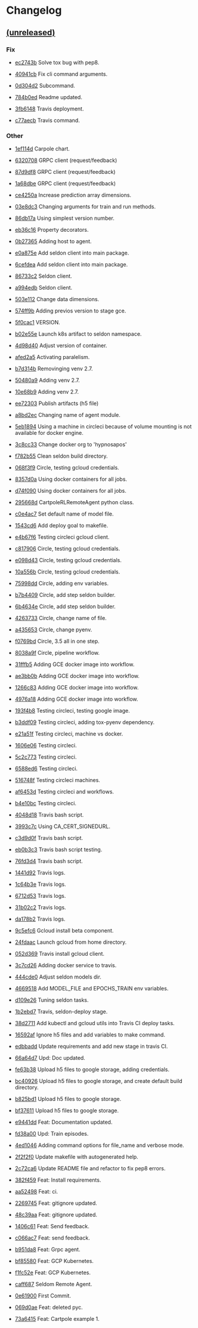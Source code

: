 # Changelog


## [(unreleased)](https://github.com/hypnosapos/cartpole-rl-remote/tree/None)

### Fix

* [ec2743b](https://github.com/hypnosapos/cartpole-rl-remote/commit/ec2743b3b9d76eb5ea5e9b78ae6094746eedd21e) Solve tox bug with pep8.

* [40941cb](https://github.com/hypnosapos/cartpole-rl-remote/commit/40941cbccb04c2064eee535a764b13394892f12f) Fix cli command arguments.

* [0d304d2](https://github.com/hypnosapos/cartpole-rl-remote/commit/0d304d2be9ab0be01995a30f6c1aa9d0d190e1d5) Subcommand.

* [784b0ed](https://github.com/hypnosapos/cartpole-rl-remote/commit/784b0ed19bb2871a50f385919f660a70038e9036) Readme updated.

* [3fb6148](https://github.com/hypnosapos/cartpole-rl-remote/commit/3fb61480af3f9015f81e35069c93b98482f29984) Travis deployment.

* [c77aecb](https://github.com/hypnosapos/cartpole-rl-remote/commit/c77aecbc4ed6cd8be1777808c038a74516566859) Travis command.

### Other

* [1ef114d](https://github.com/hypnosapos/cartpole-rl-remote/commit/1ef114d42dc74bd912cc1fd0080f248d15c63637) Carpole chart.

* [6320708](https://github.com/hypnosapos/cartpole-rl-remote/commit/63207087405184f407606f18c383c6db6ecbea02) GRPC client (request/feedback)

* [87d9df8](https://github.com/hypnosapos/cartpole-rl-remote/commit/87d9df8be236d6fd2dfb5cdac45d19935a964a4f) GRPC client (request/feedback)

* [1a68dbe](https://github.com/hypnosapos/cartpole-rl-remote/commit/1a68dbeeaeb751469ca603cd165e3f2deea481c6) GRPC client (request/feedback)

* [ce4250a](https://github.com/hypnosapos/cartpole-rl-remote/commit/ce4250a0a6e59e6c1da18cb313d91a04303b631e) Increase prediction array dimensions.

* [03e8dc3](https://github.com/hypnosapos/cartpole-rl-remote/commit/03e8dc316391193747330d80558ce68786a70d6e) Changing arguments for train and run methods.

* [86db17a](https://github.com/hypnosapos/cartpole-rl-remote/commit/86db17a09e0928e3196a4a33a70c3b8cdb0a2812) Using simplest version number.

* [eb36c16](https://github.com/hypnosapos/cartpole-rl-remote/commit/eb36c160e9951e093c4609c22980c38e3cbc1505) Property decorators.

* [0b27365](https://github.com/hypnosapos/cartpole-rl-remote/commit/0b27365b807054ca408fcf747b1d159d296df731) Adding host to agent.

* [e0a875e](https://github.com/hypnosapos/cartpole-rl-remote/commit/e0a875eb891e71669529b00f7b576d31ac620380) Add seldon client into main package.

* [6cefdea](https://github.com/hypnosapos/cartpole-rl-remote/commit/6cefdea349d412013a44fa1140b389b5e41a2654) Add seldon client into main package.

* [86733c2](https://github.com/hypnosapos/cartpole-rl-remote/commit/86733c2f1958cc48eafdcc1380764ceddeb35fe3) Seldon client.

* [a994edb](https://github.com/hypnosapos/cartpole-rl-remote/commit/a994edb30e59375e9a112346a653ec24fcbdc154) Seldon client.

* [503e112](https://github.com/hypnosapos/cartpole-rl-remote/commit/503e112122438f0bd4ac4cc95e4eabdf6d2f0ab5) Change data dimensions.

* [574ff9b](https://github.com/hypnosapos/cartpole-rl-remote/commit/574ff9be8ecb4cf49ab892574da044c6c2c190b1) Adding previos version to stage gce.

* [5f0cac1](https://github.com/hypnosapos/cartpole-rl-remote/commit/5f0cac1cdd5ad152c9b9e5aed82a8920289a8520) VERSION.

* [b02e55e](https://github.com/hypnosapos/cartpole-rl-remote/commit/b02e55e97b54b0260a20ecc2ee1098c864948272) Launch k8s artifact to seldon namespace.

* [4d98d40](https://github.com/hypnosapos/cartpole-rl-remote/commit/4d98d40099b2d7a9ce0e2caa06ff34f0ea281c73) Adjust version of container.

* [afed2a5](https://github.com/hypnosapos/cartpole-rl-remote/commit/afed2a539ae9fa6fdff35c45a77e0bee1ffa7bca) Activating paralelism.

* [b7d314b](https://github.com/hypnosapos/cartpole-rl-remote/commit/b7d314bf7984f9a0a9f27b6e51520b26e1fa5536) Removinging venv 2.7.

* [50480a9](https://github.com/hypnosapos/cartpole-rl-remote/commit/50480a97b8b62e663d607c81ea85d2d018f5f76f) Adding venv 2.7.

* [10e68b9](https://github.com/hypnosapos/cartpole-rl-remote/commit/10e68b93c5680569d7d0e4b05804527066c0da76) Adding venv 2.7.

* [ee72303](https://github.com/hypnosapos/cartpole-rl-remote/commit/ee72303efab978673185fefcdee084fecca67dfe) Publish artifacts (h5 file)

* [a8bd2ec](https://github.com/hypnosapos/cartpole-rl-remote/commit/a8bd2ec1bd551b4b31fee902e8877b305e149940) Changing name of agent module.

* [5eb1894](https://github.com/hypnosapos/cartpole-rl-remote/commit/5eb18942936e935c6bc10c3cf44b19c3698ab904) Using a machine in circleci because of volume mounting is not available for docker engine.

* [3c8cc33](https://github.com/hypnosapos/cartpole-rl-remote/commit/3c8cc333959c31aae4892f5761b009e94f8cc67f) Change docker org to 'hypnosapos'

* [f782b55](https://github.com/hypnosapos/cartpole-rl-remote/commit/f782b55cc95ff7dfee04ed4af4caa44928350eed) Clean seldon build directory.

* [068f3f9](https://github.com/hypnosapos/cartpole-rl-remote/commit/068f3f9c9baad4cf55d5873b22b4a61b713047bd) Circle, testing gcloud credentials.

* [8357d0a](https://github.com/hypnosapos/cartpole-rl-remote/commit/8357d0ad445ed64a5a00a08bca7ab23290ba93d3) Using docker containers for all jobs.

* [d74f090](https://github.com/hypnosapos/cartpole-rl-remote/commit/d74f09099fb0cad1be831604161753ff034256fe) Using docker containers for all jobs.

* [295668d](https://github.com/hypnosapos/cartpole-rl-remote/commit/295668d7d259645e99113e4579d70cc0bb296ea4) CartpoleRLRemoteAgent python class.

* [c0e4ac7](https://github.com/hypnosapos/cartpole-rl-remote/commit/c0e4ac7e831013f939a75770b787b2efcdcb46a1) Set default name of model file.

* [1543cd6](https://github.com/hypnosapos/cartpole-rl-remote/commit/1543cd6f526800699a6c5cf9d3787ea868caaa35) Add deploy goal to makefile.

* [e4b67f6](https://github.com/hypnosapos/cartpole-rl-remote/commit/e4b67f6ad2cf480a3be8e96992a8fd20f0c42178) Testing circleci gcloud client.

* [c817906](https://github.com/hypnosapos/cartpole-rl-remote/commit/c81790628d43ef24ec38e1f46c0d937a317644b9) Circle, testing gcloud credentials.

* [e098d43](https://github.com/hypnosapos/cartpole-rl-remote/commit/e098d4306531b1ee544163e4ca55cf91ea3c7934) Circle, testing gcloud credentials.

* [10a556b](https://github.com/hypnosapos/cartpole-rl-remote/commit/10a556bba2eab73df5ff79b45a335ccf94fee5d1) Circle, testing gcloud credentials.

* [75998dd](https://github.com/hypnosapos/cartpole-rl-remote/commit/75998dd2e0fee097d5f80383232dead6efff6813) Circle, adding env variables.

* [b7b4409](https://github.com/hypnosapos/cartpole-rl-remote/commit/b7b44099561217b0633551724317a93df4b2bb09) Circle, add step seldon builder.

* [6b4634e](https://github.com/hypnosapos/cartpole-rl-remote/commit/6b4634e21cad24974d4e0e5931b6c37e8a502faf) Circle, add step seldon builder.

* [4263733](https://github.com/hypnosapos/cartpole-rl-remote/commit/4263733bf6a1dbe7a5722f48837463496e4da746) Circle, change name of file.

* [a435653](https://github.com/hypnosapos/cartpole-rl-remote/commit/a435653e265f21b27acf2f3174df46959b406d08) Circle, change pyenv.

* [f0769bd](https://github.com/hypnosapos/cartpole-rl-remote/commit/f0769bdde78d5a025758163a240ea6e1728737a3) Circle, 3.5 all in one step.

* [8038a9f](https://github.com/hypnosapos/cartpole-rl-remote/commit/8038a9f319fd67dbdee5e31df690a5fa5e842602) Circle, pipeline workflow.

* [31fffb5](https://github.com/hypnosapos/cartpole-rl-remote/commit/31fffb58ef8dd24a9624c7c409d726bd7c3d26ac) Adding GCE docker image into workflow.

* [ae3bb0b](https://github.com/hypnosapos/cartpole-rl-remote/commit/ae3bb0ba562a0f10767a86651c574e4b91c78679) Adding GCE docker image into workflow.

* [1266c83](https://github.com/hypnosapos/cartpole-rl-remote/commit/1266c83cd4fbae3e49c001de9dd3c1d1f1df8344) Adding GCE docker image into workflow.

* [4976a18](https://github.com/hypnosapos/cartpole-rl-remote/commit/4976a18f4733910a475ab263f2cd5fb4023b11ef) Adding GCE docker image into workflow.

* [193f4b8](https://github.com/hypnosapos/cartpole-rl-remote/commit/193f4b8ef03ba5b6d92241304e0b26bd83318e26) Testing circleci, testing google image.

* [b3ddf09](https://github.com/hypnosapos/cartpole-rl-remote/commit/b3ddf09de0d8b1f87d4227a901953bae9cb7e115) Testing circleci, adding tox-pyenv dependency.

* [e21a51f](https://github.com/hypnosapos/cartpole-rl-remote/commit/e21a51fc22ea4d5fe91804c93e39e74ec7c8699d) Testing circleci, machine vs docker.

* [1606e06](https://github.com/hypnosapos/cartpole-rl-remote/commit/1606e06fa14f480325f2777ec680451b7b84e3f0) Testing circleci.

* [5c2c773](https://github.com/hypnosapos/cartpole-rl-remote/commit/5c2c773a53981b15b5952a2aa134326f74e2003e) Testing circleci.

* [6588ed6](https://github.com/hypnosapos/cartpole-rl-remote/commit/6588ed6f01ef4c73f13621ed553e7ff104a35081) Testing circleci.

* [516748f](https://github.com/hypnosapos/cartpole-rl-remote/commit/516748fc2f04a05a54850e4b635117912307aacb) Testing circleci machines.

* [af6453d](https://github.com/hypnosapos/cartpole-rl-remote/commit/af6453dfafd28fa6546c2c04fcdac5f7b0326fe2) Testing circleci and workflows.

* [b4e10bc](https://github.com/hypnosapos/cartpole-rl-remote/commit/b4e10bc2e001a1e999e3c662d760cbd8572f779e) Testing circleci.

* [4048d18](https://github.com/hypnosapos/cartpole-rl-remote/commit/4048d180871d200eca8ef3327b2561270dbb60f3) Travis bash script.

* [3993c7c](https://github.com/hypnosapos/cartpole-rl-remote/commit/3993c7c79f9eb3a0be2f345a0e6ee4f73ff87879) Using CA_CERT_SIGNEDURL.

* [c3d9d0f](https://github.com/hypnosapos/cartpole-rl-remote/commit/c3d9d0f04be4160546ef4aa196e6a2ac7715eb3a) Travis bash script.

* [eb0b3c3](https://github.com/hypnosapos/cartpole-rl-remote/commit/eb0b3c3239be7c8ff2caf755170fa70751567ea0) Travis bash script testing.

* [76fd3d4](https://github.com/hypnosapos/cartpole-rl-remote/commit/76fd3d42f6ba347572b1e23447ba161f6a26a288) Travis bash script.

* [1441d92](https://github.com/hypnosapos/cartpole-rl-remote/commit/1441d92fbe8e7e5ff8df339ff51f631a51242444) Travis logs.

* [1c64b3e](https://github.com/hypnosapos/cartpole-rl-remote/commit/1c64b3e010d8b1ec829bd6d9d69878edfbb97dc4) Travis logs.

* [6712d53](https://github.com/hypnosapos/cartpole-rl-remote/commit/6712d53d724ec9ff655fa91f35e0dc45765e056e) Travis logs.

* [31b02c2](https://github.com/hypnosapos/cartpole-rl-remote/commit/31b02c28c1033eecc2a80d26cb5da8969a5b993a) Travis logs.

* [da178b2](https://github.com/hypnosapos/cartpole-rl-remote/commit/da178b24d6fb2df9b0c1775dd2762f631a7aed2a) Travis logs.

* [9c5efc6](https://github.com/hypnosapos/cartpole-rl-remote/commit/9c5efc6736f4a312622a023d53d947ab5c230589) Gcloud install beta component.

* [24fdaac](https://github.com/hypnosapos/cartpole-rl-remote/commit/24fdaacfa31cd85ed0d2e95fb30401115f88a602) Launch gcloud from home directory.

* [052d369](https://github.com/hypnosapos/cartpole-rl-remote/commit/052d3699b061244cdaaf0a62d5755f2c0e247b3f) Travis install gcloud client.

* [3c7cd26](https://github.com/hypnosapos/cartpole-rl-remote/commit/3c7cd2671b4d7374b8cc9b5744e7a2cc38b700c5) Adding docker service to travis.

* [444cde0](https://github.com/hypnosapos/cartpole-rl-remote/commit/444cde0075d040cf85cc0ab01ec3db946db98f3e) Adjust seldon models dir.

* [4669518](https://github.com/hypnosapos/cartpole-rl-remote/commit/4669518af3ba34c9857df22519a825084e5ec01a) Add MODEL_FILE and EPOCHS_TRAIN env variables.

* [d109e26](https://github.com/hypnosapos/cartpole-rl-remote/commit/d109e2622b4ceb6b5f3b877b0137c8111e47e78e) Tuning seldon tasks.

* [1b2ebd7](https://github.com/hypnosapos/cartpole-rl-remote/commit/1b2ebd7f72bdf306a22024d781fb2b0043b2ed55) Travis, seldon-deploy stage.

* [38d2711](https://github.com/hypnosapos/cartpole-rl-remote/commit/38d27110252328900e2a3c5cb180e7d66fc7ae43) Add kubectl and gcloud utils into Travis CI deploy tasks.

* [16592af](https://github.com/hypnosapos/cartpole-rl-remote/commit/16592afec2345a1a86b58d0fbd836b70fbf8619d) Ignore h5 files and add variables to make command.

* [edbbadd](https://github.com/hypnosapos/cartpole-rl-remote/commit/edbbadd5e147416de641fa2dbaba8901c65e41c2) Update requirements and add new stage in travis CI.

* [66a64d7](https://github.com/hypnosapos/cartpole-rl-remote/commit/66a64d75610a5673c66f8a3dfd261c4db43f9400) Upd: Doc updated.

* [fe63b38](https://github.com/hypnosapos/cartpole-rl-remote/commit/fe63b38824e308cbfcf23cf540da9e285cf118df) Upload h5 files to google storage, adding credentials.

* [bc40926](https://github.com/hypnosapos/cartpole-rl-remote/commit/bc4092648dc7127f12b186a896f0ae02389e70f4) Upload h5 files to google storage, and create default build directory.

* [b825bd1](https://github.com/hypnosapos/cartpole-rl-remote/commit/b825bd173c8d43fa5e0d11c9361a037325a3ced5) Upload h5 files to google storage.

* [bf37611](https://github.com/hypnosapos/cartpole-rl-remote/commit/bf3761164ee7ec00b76066189de11a4694c8074d) Upload h5 files to google storage.

* [e9441dd](https://github.com/hypnosapos/cartpole-rl-remote/commit/e9441dd1f77012e2ffa7b57b935c06890a4beea8) Feat: Documentation updated.

* [fd38a00](https://github.com/hypnosapos/cartpole-rl-remote/commit/fd38a00247b446c5952e55b198397d705776566e) Upd: Train episodes.

* [4ed1046](https://github.com/hypnosapos/cartpole-rl-remote/commit/4ed1046dd61481a017a2201dd530f140ac5bed4a) Adding command options for file_name and verbose mode.

* [2f2f2f0](https://github.com/hypnosapos/cartpole-rl-remote/commit/2f2f2f0d8be135da236781c7ecadebd0f1c485fe) Update makefile with autogenerated help.

* [2c72ca6](https://github.com/hypnosapos/cartpole-rl-remote/commit/2c72ca64a0b2cf7cc39014285361d4bcde8560cf) Update README file and refactor to fix pep8 errors.

* [382f459](https://github.com/hypnosapos/cartpole-rl-remote/commit/382f4591a79cb9d52de6c2d6268ff75c033fe0a7) Feat: Install requirements.

* [aa52498](https://github.com/hypnosapos/cartpole-rl-remote/commit/aa5249854ab206352c22674db205c106e7795361) Feat: ci.

* [2269745](https://github.com/hypnosapos/cartpole-rl-remote/commit/226974545c46f09ba017c6640f85188c2a1f9ef8) Feat: gitignore updated.

* [48c39aa](https://github.com/hypnosapos/cartpole-rl-remote/commit/48c39aa5ada4ef352ee3d31b5e9389ddcec14fea) Feat: gitignore updated.

* [1406c61](https://github.com/hypnosapos/cartpole-rl-remote/commit/1406c61639f32aba3885238e696fb4381b5bb837) Feat: Send feedback.

* [c066ac7](https://github.com/hypnosapos/cartpole-rl-remote/commit/c066ac718c0a9d3b38421b8cd5aecf8f22970b99) Feat: send feedback.

* [b951da8](https://github.com/hypnosapos/cartpole-rl-remote/commit/b951da830001413588eae1a1deb3a54fea6de2f9) Feat: Grpc agent.

* [bf85580](https://github.com/hypnosapos/cartpole-rl-remote/commit/bf8558018ab8cbab289af6bb0e9df03251f0c81d) Feat: GCP Kubernetes.

* [f1fc52e](https://github.com/hypnosapos/cartpole-rl-remote/commit/f1fc52e415d2a48f1cb8bee0ce88b2b391bc462f) Feat: GCP Kubernetes.

* [caff687](https://github.com/hypnosapos/cartpole-rl-remote/commit/caff687ce87569179ed5385976f859ef7762c47f) Seldom Remote Agent.

* [0e61900](https://github.com/hypnosapos/cartpole-rl-remote/commit/0e61900c89229d01ab1645b1239a88e0dafee94d) First Commit.

* [069d0ae](https://github.com/hypnosapos/cartpole-rl-remote/commit/069d0aec4003abc81b39e49b90e9c37f2e8f94d3) Feat: deleted pyc.

* [73a6415](https://github.com/hypnosapos/cartpole-rl-remote/commit/73a6415a6f68c63a57137ea206cecfbbfdd76231) Feat: Cartpole example 1.


